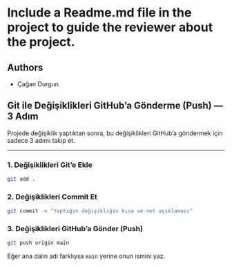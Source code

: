 # Include a Readme.md file in the project to guide the reviewer about the project.

## Authors
- Çağan Durgun

## Git ile Değişiklikleri GitHub’a Gönderme (Push) — 3 Adım

Projede değişiklik yaptıktan sonra, bu değişiklikleri GitHub’a göndermek için sadece 3 adımı takip et.

---

### 1. Değişiklikleri Git’e Ekle
```bash
git add .
```
### 2. Değişiklikleri Commit Et
```bash
git commit -m "Yaptığın değişikliğin kısa ve net açıklaması"
```
### 3. Değişiklikleri GitHub’a Gönder (Push)

```bash
git push origin main
```
Eğer ana dalın adı farklıysa `main` yerine onun ismini yaz.